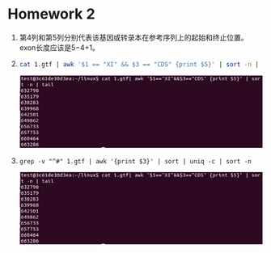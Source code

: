 # Homework 2

1. 第4列和第5列分别代表该基因或转录本在参考序列上的起始和终止位置。exon长度应该是$5-$4+1。

2. ```sh
   cat 1.gtf | awk '$1 == "XI" && $3 == "CDS" {print $5}' | sort -n | tail
   
   ```
   ![Fig 1](https://github.com/qingningmengguodong/bioinfo_tsinghua/blob/master/homework2/img/fig1.png "Fig 1")

3. ```shell
   grep -v "^#" 1.gtf | awk '{print $3}' | sort | uniq -c | sort -n
   ```
   ![Fig 2](https://github.com/qingningmengguodong/bioinfo_tsinghua/blob/master/homework2/img/fig1.png "Fig 2")

   
